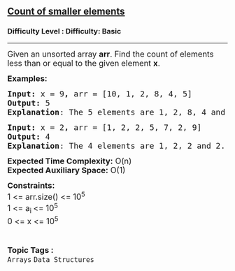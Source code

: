 <h2><a href="https://www.geeksforgeeks.org/problems/count-of-smaller-elements5947/1?page=2&sortBy=difficulty">Count of smaller elements</a></h2><h3>Difficulty Level : Difficulty: Basic</h3><hr><div class="problems_problem_content__Xm_eO"><p><span style="font-size: 18px;">Given an unsorted array <strong>arr</strong>. Find the count of elements less than or equal to the given element <strong>x</strong>.</span></p>
<p><span style="font-size: 18px;"><strong>Examples:</strong></span></p>
<pre><span style="font-size: 18px;"><strong>Input: </strong>x = 9<strong>, </strong>arr = [</span><span style="font-size: 18px;">10, </span><span style="font-size: 18px;">1, 2, 8, 4, 5] 
<strong>Output: </strong>5<br><strong>Explanation</strong>: The 5 elements are 1, 2, 8, 4 and 5.<br></span></pre>
<pre><span style="font-size: 18px;"><strong>Input: </strong>x = 2<strong>, </strong>arr = [1, 2, 2, 5, 7, </span><span style="font-size: 18px;">2,</span><span style="font-size: 18px;"> 9] 
<strong>Output: </strong>4 </span><span style="font-size: 18px;"><br><strong>Explanation</strong>: The 4 elements are 1, 2, 2 and 2.</span></pre>
<p><span style="font-size: 18px;"><strong>Expected Time Complexity:</strong> O(n)<br><strong>Expected Auxiliary Space:</strong> O(1)</span></p>
<p><span style="font-size: 18px;"><strong>Constraints:</strong><br>1 &lt;= arr.size() &lt;= 10<sup>5<br></sup>1 &lt;= a<sub>i </sub>&lt;= 10<sup>5<br></sup>0 &lt;= x &lt;= 10<sup>5</sup></span></p></div><br><p><span style=font-size:18px><strong>Topic Tags : </strong><br><code>Arrays</code>&nbsp;<code>Data Structures</code>&nbsp;